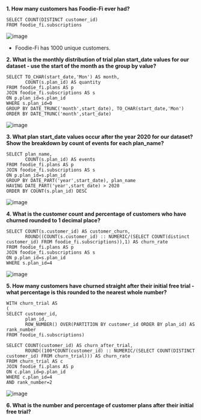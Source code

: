 __1. How many customers has Foodie-Fi ever had?__
```
SELECT COUNT(DISTINCT customer_id)
FROM foodie_fi.subscriptions 
```
![image](https://user-images.githubusercontent.com/89729029/135205474-dd089479-20ec-4a64-b39a-abe7c0875542.png)

- Foodie-Fi has 1000 unique customers.

__2. What is the monthly distribution of trial plan start_date values for our dataset - use the start of the month as the group by value?__
```
SELECT TO_CHAR(start_date,'Mon') AS month,
       COUNT(s.plan_id) AS quantity
FROM foodie_fi.plans AS p
JOIN foodie_fi.subscriptions AS s
ON p.plan_id=s.plan_id
WHERE s.plan_id=0
GROUP BY DATE_TRUNC('month',start_date), TO_CHAR(start_date,'Mon')
ORDER BY DATE_TRUNC('month',start_date)
```
![image](https://user-images.githubusercontent.com/89729029/135274163-01637fda-f17c-4553-bde9-c97407464255.png)

__3. What plan start_date values occur after the year 2020 for our dataset? Show the breakdown by count of events for each plan_name?__
```
SELECT plan_name,
       COUNT(s.plan_id) AS events
FROM foodie_fi.plans AS p
JOIN foodie_fi.subscriptions AS s
ON p.plan_id=s.plan_id
GROUP BY DATE_PART('year',start_date), plan_name
HAVING DATE_PART('year',start_date) > 2020
ORDER BY COUNT(s.plan_id) DESC
```
![image](https://user-images.githubusercontent.com/89729029/135208307-fe0610aa-2db7-49bc-91a9-da6ade7e2e5d.png)

__4. What is the customer count and percentage of customers who have churned rounded to 1 decimal place?__
```
SELECT COUNT(s.customer_id) AS customer_churn,
       ROUND((COUNT(s.customer_id) :: NUMERIC/(SELECT COUNT(distinct customer_id) FROM foodie_fi.subscriptions)),1) AS churn_rate
FROM foodie_fi.plans AS p
JOIN foodie_fi.subscriptions AS s
ON p.plan_id=s.plan_id
WHERE s.plan_id=4
```
![image](https://user-images.githubusercontent.com/89729029/135276323-dc488364-675b-4eeb-9475-a320d95982ef.png)

__5. How many customers have churned straight after their initial free trial - what percentage is this rounded to the nearest whole number?__
```
WITH churn_trial AS
(
SELECT customer_id,
       plan_id,
       ROW_NUMBER() OVER(PARTITION BY customer_id ORDER BY plan_id) AS rank_number
FROM foodie_fi.subscriptions)

SELECT COUNT(customer_id) AS churn_after_trial,
       ROUND((100*COUNT(customer_id) :: NUMERIC/(SELECT COUNT(DISTINCT customer_id) FROM churn_trial))) AS churn_rate
FROM churn_trial AS c
JOIN foodie_fi.plans AS p
ON c.plan_id=p.plan_id
WHERE c.plan_id=4
AND rank_number=2
```
![image](https://user-images.githubusercontent.com/89729029/135281540-106a672c-f5f5-4e7a-860e-228790f6b0c4.png)

__6. What is the number and percentage of customer plans after their initial free trial?__

